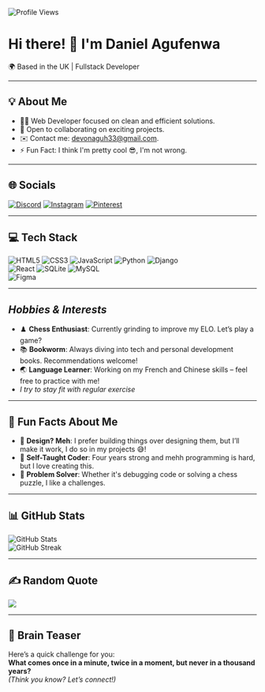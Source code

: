 <p align="left">
  <img src="https://komarev.com/ghpvc/?username=daniel-devi&label=Profile%20views&color=0e75b6&style=flat" alt="Profile Views" />
</p>

# Hi there! 👋 I'm Daniel Agufenwa  
🌍 Based in the UK | Fullstack Developer  

---

## 💡 About Me
- 🧑‍💻 Web Developer focused on clean and efficient solutions.  
- 🤝 Open to collaborating on exciting projects.  
- ✉️ Contact me: [devonaguh33@gmail.com](mailto:devonaguh33@gmail.com).  
- ⚡ Fun Fact: I think I'm pretty cool 😎, I'm not wrong. 

---

## 🌐 Socials
[![Discord](https://img.shields.io/badge/Discord-%237289DA.svg?logo=discord&logoColor=white)](https://discord.gg/bB84hBVu) 
[![Instagram](https://img.shields.io/badge/Instagram-%23E4405F.svg?logo=Instagram&logoColor=white)](https://instagram.com/danielagufenwa) 
[![Pinterest](https://img.shields.io/badge/Pinterest-%23E60023.svg?logo=Pinterest&logoColor=white)](https://pinterest.com/devonaguh33)

---

## 💻 Tech Stack
![HTML5](https://img.shields.io/badge/html5-%23E34F26.svg?style=flat-square&logo=html5&logoColor=white) 
![CSS3](https://img.shields.io/badge/css3-%231572B6.svg?style=flat-square&logo=css3&logoColor=white) 
![JavaScript](https://img.shields.io/badge/javascript-%23323330.svg?style=flat-square&logo=javascript&logoColor=%23F7DF1E) 
![Python](https://img.shields.io/badge/python-3670A0?style=flat-square&logo=python&logoColor=ffdd54) 
![Django](https://img.shields.io/badge/django-%23092E20.svg?style=flat-square&logo=django&logoColor=white)  
![React](https://img.shields.io/badge/react-%2361DAFB.svg?style=flat-square&logo=react&logoColor=black) 
![SQLite](https://img.shields.io/badge/sqlite-%2307405e.svg?style=flat-square&logo=sqlite&logoColor=white) 
![MySQL](https://img.shields.io/badge/mysql-%2300f.svg?style=flat-square&logo=mysql&logoColor=white)  
![Figma](https://img.shields.io/badge/figma-%23F24E1E.svg?style=flat-square&logo=figma&logoColor=white)

---

##  *Hobbies & Interests*
- ♟️ **Chess Enthusiast**: Currently grinding to improve my ELO. Let’s play a game?  
- 📚 **Bookworm**: Always diving into tech and personal development books. Recommendations welcome!  
- 🌏 **Language Learner**: Working on my French and Chinese skills – feel free to practice with me!
- *I try to stay fit with regular exercise*
---

## 🌟 Fun Facts About Me
- 🎨 **Design? Meh**: I prefer building things over designing them, but I’ll make it work, I do so in my projects 😅!  
- 🌱 **Self-Taught Coder**: Four years strong and mehh programming is hard, but I love creating this.  
- 🧠 **Problem Solver**: Whether it's debugging code or solving a chess puzzle, I like a challenges.  
---

## 📊 GitHub Stats
![GitHub Stats](https://github-readme-stats.vercel.app/api?username=daniel-devi&theme=tokyonight&hide_border=true&show_icons=true&count_private=true)  
![GitHub Streak](https://github-readme-streak-stats.herokuapp.com/?user=daniel-devi&theme=tokyonight&hide_border=true)  

---

## ✍️ Random Quote
![](https://quotes-github-readme.vercel.app/api?type=horizontal&theme=tokyonight)

---

## 🧩 Brain Teaser
Here’s a quick challenge for you:  
**What comes once in a minute, twice in a moment, but never in a thousand years?**  
_(Think you know? Let’s connect!)_
